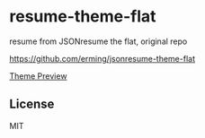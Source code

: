 # resume-theme-flat

resume from JSONresume the flat, original repo 

https://github.com/erming/jsonresume-theme-flat

[Theme Preview](http://themes.jsonresume.org/flat)

## License

MIT
